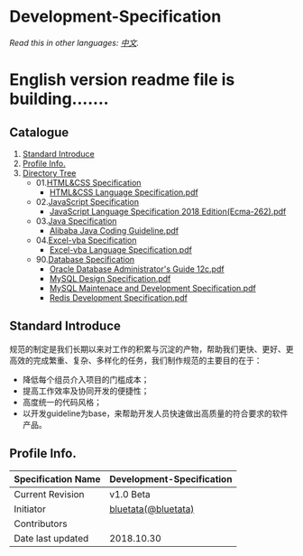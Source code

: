 # Development-Specification

*Read this in other languages: [中文](README.md).*

# English version readme file is building.......

## Catalogue

1. [Standard Introduce](#intro)
2. [Profile Info.](#profile)
3. [Directory Tree](#directory)
    * 01.[HTML&CSS Specification](/01.HTML&CSS)
        * [HTML&CSS Language Specification.pdf](/01.HTML&CSS)
    * 02.[JavaScript Specification](/02.JavaScript)
        * [JavaScript Language Specification 2018 Edition(Ecma-262).pdf](/02.JavaScript)
    * 03.[Java Specification](/03.Java)
        * [Alibaba Java Coding Guideline.pdf](/03.Java)
    * 04.[Excel-vba Specification](/04.Excel-vba)
        * [Excel-vba Language Specification.pdf](/04.Excel-vba)
    * 90.[Database Specification](/90.DB)
        * [Oracle Database Administrator's Guide 12c.pdf](/90.DB)
        * [MySQL Design Specification.pdf](/90.DB)
        * [MySQL Maintenace and Development Specification.pdf](/90.DB)
        * [Redis Development Specification.pdf](/90.DB)

<a name="intro"></a>
## Standard Introduce

规范的制定是我们长期以来对工作的积累与沉淀的产物，帮助我们更快、更好、更高效的完成繁重、复杂、多样化的任务，我们制作规范的主要目的在于：

* 降低每个组员介入项目的门槛成本；
* 提高工作效率及协同开发的便捷性；
* 高度统一的代码风格；
* 以开发guideline为base，来帮助开发人员快速做出高质量的符合要求的软件产品。

<a name="profile"></a>
## Profile Info.

Specification Name | Development-Specification
--------|------|
Current Revision | v1.0 Beta
Initiator | [bluetata(@bluetata)](https://blog.csdn.net/dietime1943)
Contributors |  
Date last updated | 2018.10.30
